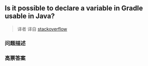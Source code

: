 ## Is it possible to declare a variable in Gradle usable in Java?

> 译者 译自 [stackoverflow](http://stackoverflow.com/questions/17197636/is-it-possible-to-declare-a-variable-in-gradle-usable-in-java) 

### 问题描述 

### 高票答案 

